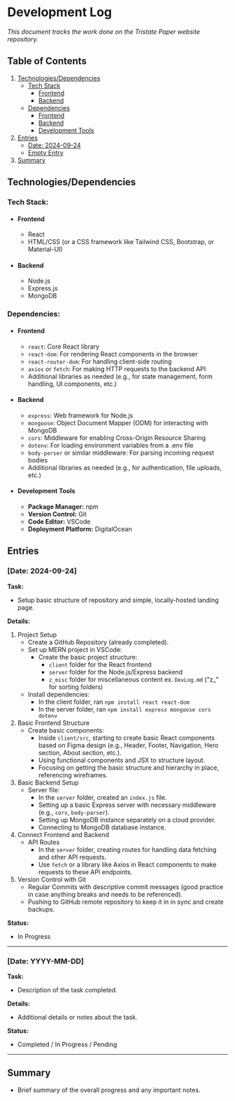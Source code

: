 # Development Log

*This document tracks the work done on the Tristate Paper website repository.*

## Table of Contents

1. [Technologies/Dependencies](#technologiesdependencies)
    - [Tech Stack](#tech-stack)
        - [Frontend](#frontend)
        - [Backend](#backend)
    - [Dependencies](#dependencies)
        - [Frontend](#frontend-1)
        - [Backend](#backend-1)
        - [Development Tools](#development-tools)
2. [Entries](#entries)
    - [Date: 2024-09-24](#date-2024-09-24)
    - [Empty Entry](#date-yyyy-mm-dd)
3. [Summary](#summary)

## **Technologies/Dependencies**

### Tech Stack:

- #### Frontend
    - React
    - HTML/CSS (or a CSS framework like Tailwind CSS, Bootstrap, or Material-UI)

- #### Backend
    - Node.js
    - Express.js
    - MongoDB

### Dependencies:

- #### Frontend
    - `react`: Core React library
    - `react-dom`: For rendering React components in the browser
    - `react-router-dom`: For handling client-side routing
    - `axios` or `fetch`: For making HTTP requests to the backend API
    - Additional libraries as needed (e.g., for state management, form handling, UI components, etc.)

- #### Backend
    - `express`: Web framework for Node.js
    - `mongoose`: Object Document Mapper (ODM) for interacting with MongoDB
    - `cors`: Middleware for enabling Cross-Origin Resource Sharing
    - `dotenv`: For loading environment variables from a .env file
    - `body-parser` or similar middleware: For parsing incoming request bodies
    - Additional libraries as needed (e.g., for authentication, file uploads, etc.)

- #### Development Tools
    - **Package Manager:** npm
    - **Version Control:** Git
    - **Code Editor:** VSCode
    - **Deployment Platform:** DigitalOcean

## Entries

### [Date: 2024-09-24]
**Task:**
- Setup basic structure of repository and simple, locally-hosted landing page.

**Details:**
1. Project Setup
    - Create a GitHub Repository (already completed).
    - Set up MERN project in VSCode:
        - Create the basic project structure:
            - `client` folder for the React frontend
            - `server` folder for the Node.js/Express backend
            - `z_misc` folder for miscellaneous content ex. `DevLog.md` ("z_" for sorting folders)
    - Install dependencies:
        - In the client folder, ran `npm install react react-dom`
        - In the server folder, ran `npm install express mongoose cors dotenv`
2. Basic Frontend Structure
    - Create basic components:
        - Inside `client/src`, starting to create basic React components based on Figma design (e.g., Header, Footer, Navigation, Hero section, About section, etc.).
        - Using functional components and JSX to structure layout.
        - Focusing on getting the basic structure and hierarchy in place, referencing wireframes.
3. Basic Backend Setup
    - Server file:
        - In the `server` folder, created an `index.js` file.
        - Setting up a basic Express server with necessary middleware (e.g., `cors`, `body-parser`).
        - Setting up MongoDB instance separately on a cloud provider.
        - Connecting to MongoDB database instance.
4. Connect Frontend and Backend
    - API Routes
        - In the `server` folder, creating routes for handling data fetching and other API requests.
        - Use `fetch` or a library like Axios in React components to make requests to these API endpoints.
5. Version Control with Git
    - Regular Commits with descriptive commit messages (good practice in case anything breaks and needs to be referenced).
    - Pushing to GitHub remote repository to keep it in in sync and create backups.

**Status:**
- In Progress

---

### [Date: YYYY-MM-DD]
**Task:**
- Description of the task completed.

**Details:**
- Additional details or notes about the task.

**Status:**
- Completed / In Progress / Pending

---

## Summary
- Brief summary of the overall progress and any important notes.
